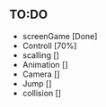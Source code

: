 ## TO:DO
- screenGame  [Done]
- Controll    [70%]
- scalling    []
- Animation   []
- Camera      []
- Jump        []
- collision   []

